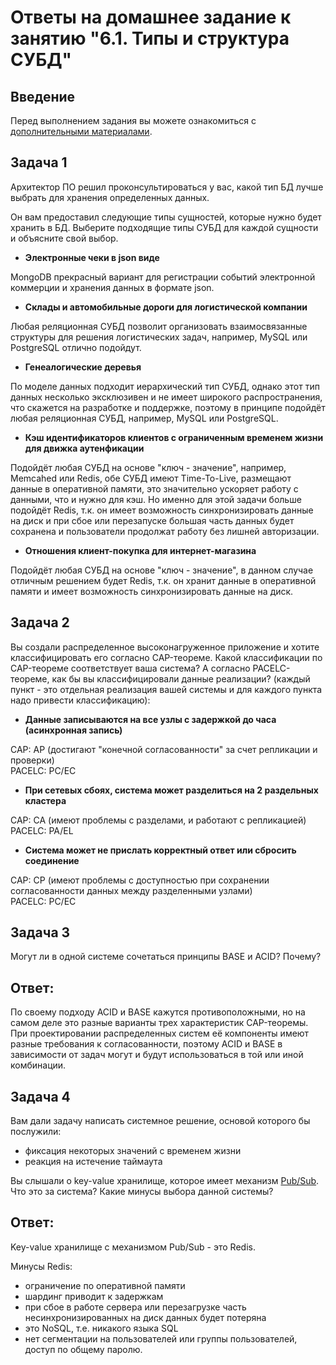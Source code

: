 # Ответы на домашнее задание к занятию "6.1. Типы и структура СУБД"

## Введение

Перед выполнением задания вы можете ознакомиться с 
[дополнительными материалами](https://github.com/netology-code/virt-homeworks/tree/master/additional/README.md).

## Задача 1

Архитектор ПО решил проконсультироваться у вас, какой тип БД 
лучше выбрать для хранения определенных данных.

Он вам предоставил следующие типы сущностей, которые нужно будет хранить в БД. Выберите подходящие типы СУБД для каждой сущности и объясните свой выбор.

- **Электронные чеки в json виде**

MongoDB прекрасный вариант для регистрации событий электронной коммерции и хранения данных в формате json.

- **Склады и автомобильные дороги для логистической компании**

Любая реляционная СУБД позволит организовать взаимосвязанные структуры для решения логистических задач, например, MySQL или PostgreSQL отлично подойдут.

- **Генеалогические деревья**

По моделе данных подходит иерархический тип СУБД, однако этот тип данных несколько эксклюзивен и не имеет широкого распространения, что скажется на разработке и поддержке, поэтому в принципе подойдёт любая реляционная СУБД, например, MySQL или PostgreSQL.

- **Кэш идентификаторов клиентов с ограниченным временем жизни для движка аутенфикации**

Подойдёт любая СУБД на основе "ключ - значение", например, Memcahed или Redis, обе СУБД имеют Time-To-Live, размещают данные в оперативной памяти, это значительно ускоряет работу с данными, что и нужно для кэш. Но именно для этой задачи больше подойдёт Redis, т.к. он имеет возможность синхронизировать данные на диск и при сбое или перезапуске большая часть данных будет сохранена и пользователи продолжат работу без лишней авторизации.

- **Отношения клиент-покупка для интернет-магазина**

Подойдёт любая СУБД на основе "ключ - значение", в данном случае отличным решением будет Redis, т.к. он хранит данные в оперативной памяти и имеет возможность синхронизировать данные на диск.

## Задача 2

Вы создали распределенное высоконагруженное приложение и хотите классифицировать его согласно 
CAP-теореме. Какой классификации по CAP-теореме соответствует ваша система?
А согласно PACELC-теореме, как бы вы классифицировали данные реализации?
(каждый пункт - это отдельная реализация вашей системы и для каждого пункта надо привести классификацию):

- **Данные записываются на все узлы с задержкой до часа (асинхронная запись)**

CAP: AP (достигают "конечной согласованности" за счет репликации и проверки)  
PACELC: PC/EC

- **При сетевых сбоях, система может разделиться на 2 раздельных кластера**

CAP: CA (имеют проблемы с разделами, и работают с репликацией)  
PACELC: PA/EL

- **Система может не прислать корректный ответ или сбросить соединение**

CAP: CP (имеют проблемы с доступностью при сохранении согласованности данных между разделенными узлами)  
PACELC: PC/EC

## Задача 3

Могут ли в одной системе сочетаться принципы BASE и ACID? Почему?

## Ответ:

По своему подходу ACID и BASE кажутся противоположными, но на самом деле это разные варианты трех характеристик CAP-теоремы. При проектировании распределенных систем её компоненты имеют разные требования к согласованности, поэтому ACID и BASE в зависимости от задач могут и будут использоваться в той или иной комбинации.

## Задача 4

Вам дали задачу написать системное решение, основой которого бы послужили:

- фиксация некоторых значений с временем жизни
- реакция на истечение таймаута

Вы слышали о key-value хранилище, которое имеет механизм [Pub/Sub](https://habr.com/ru/post/278237/). 
Что это за система? Какие минусы выбора данной системы?

## Ответ:

Key-value хранилище с механизмом Pub/Sub - это Redis.

Минусы Redis:

- ограничение по оперативной памяти
- шардинг приводит к задержкам
- при сбое в работе сервера или перезагрузке часть несинхронизированных на диск данных будет потеряна
- это NoSQL, т.е. никакого языка SQL
- нет сегментации на пользователей или группы пользователей, доступ по общему паролю.

